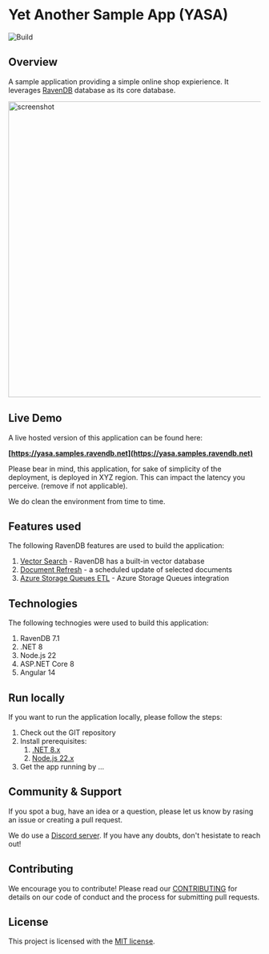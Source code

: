 # Yet Another Sample App (YASA)

![Build](https://github.com/ravendb/sample-blueprint/actions/workflows/build.yml/badge.svg)

## Overview

A sample application providing a simple online shop expierience. It leverages [RavenDB](https://ravendb.net) database as its core database.

<img width="950" height="590" alt="screenshot" src="https://github.com/user-attachments/assets/108cbb63-e937-4b40-9cb0-28123fc93125" />


## Live Demo

A live hosted version of this application can be found here:

**[https://yasa.samples.ravendb.net](https://yasa.samples.ravendb.net)**

Please bear in mind, this application, for sake of simplicity of the deployment, is deployed in XYZ region. This can impact the latency you perceive. (remove if not applicable).

We do clean the environment from time to time.

## Features used

The following RavenDB features are used to build the application:

1. [Vector Search](https://docs.ravendb.net/7.1/ai-integration/vector-search/ravendb-as-vector-database) - RavenDB has a built-in vector database 
1. [Document Refresh](https://docs.ravendb.net/7.1/studio/database/settings/document-refresh) - a scheduled update of selected documents
1. [Azure Storage Queues ETL](https://docs.ravendb.net/7.1/server/ongoing-tasks/etl/queue-etl/azure-queue) - Azure Storage Queues integration

## Technologies

The following technogies were used to build this application:

1. RavenDB 7.1
1. .NET 8
1. Node.js 22
1. ASP.NET Core 8
1. Angular 14

## Run locally

If you want to run the application locally, please follow the steps:

1. Check out the GIT repository
1. Install prerequisites:
   1. [.NET 8.x](https://dotnet.microsoft.com/en-us/download/dotnet/8.0)
   1. [Node.js 22.x](https://nodejs.org/en/download)
1. Get the app running by ...

## Community & Support

If you spot a bug, have an idea or a question, please let us know by rasing an issue or creating a pull request. 

We do use a [Discord server](https://discord.gg/ravendb). If you have any doubts, don't hesistate to reach out!

## Contributing

We encourage you to contribute! Please read our [CONTRIBUTING](CONTRIBUTING.md) for details on our code of conduct and the process for submitting pull requests.

## License

This project is licensed with the [MIT license](LICENSE).
